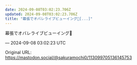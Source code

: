```yaml
---
date: 2024-09-08T03:02:23.706Z
updated: 2024-09-08T03:02:23.706Z
title: "幕張でオバレライブビューイング🌈[...]"
---
```


<p>幕張でオバレライブビューイング🌈</p>

&mdash; 2024-09-08 03:02:23 UTC

Original URL: https://mastodon.social/@sakuramochi0/113099705136145753
